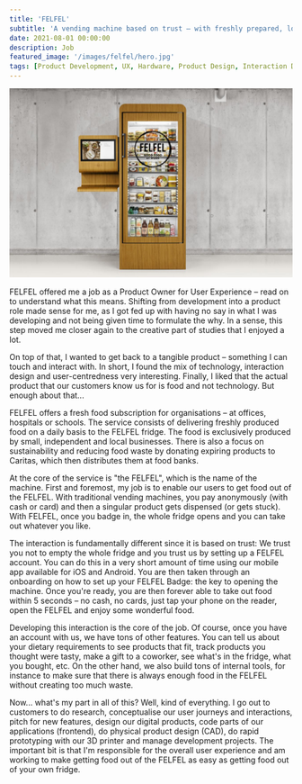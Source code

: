 ```yaml
---
title: 'FELFEL'
subtitle: 'A vending machine based on trust – with freshly prepared, locally sourced food'
date: 2021-08-01 00:00:00
description: Job 
featured_image: '/images/felfel/hero.jpg'
tags: [Product Development, UX, Hardware, Product Design, Interaction Design, Frontend]
---
```


![](/images/felfel/1.jpg)

FELFEL offered me a job as a Product Owner for User Experience – read on to understand what this means. Shifting from development into a product role made sense for me, as I got fed up with having no say in what I was developing and not being given time to formulate the why. In a sense, this step moved me closer again to the creative part of studies that I enjoyed a lot.

On top of that, I wanted to get back to a tangible product – something I can touch and interact with. In short, I found the mix of technology, interaction design and user-centredness very interesting. Finally, I liked that the actual product that our customers know us for is food and not technology. But enough about that...

FELFEL offers a fresh food subscription for organisations – at offices, hospitals or schools. The service consists of delivering freshly produced food on a daily basis to the FELFEL fridge. The food is exclusively produced by small, independent and local businesses. There is also a focus on sustainability and reducing food waste by donating expiring products to Caritas, which then distributes them at food banks.

At the core of the service is "the FELFEL", which is the name of the machine. First and foremost, my job is to enable our users to get food out of the FELFEL. With  traditional vending machines, you pay anonymously (with cash or card) and then a singular product gets dispensed (or gets stuck). With FELFEL, once you badge in, the whole fridge opens and you can take out whatever you like.

The interaction is fundamentally different since it is based on trust: We trust you not to empty the whole fridge and you trust us by setting up a FELFEL account. You can do this in a very short amount of time using our mobile app available for iOS and Android. You are then taken through an onboarding on how to set up your FELFEL Badge: the key to opening the machine. Once you're ready, you are then forever able to take out food within 5 seconds – no cash, no cards, just tap your phone on the reader, open the FELFEL and enjoy some wonderful food.

Developing this interaction is the core of the job. Of course, once you have an account with us, we have tons of other features. You can tell us about your dietary requirements to see products that fit, track products you thought were tasty, make a gift to a coworker, see what's in the fridge, what you bought, etc. On the other hand, we also build tons of internal tools, for instance to make sure that there is always enough food in the FELFEL without creating too much waste.

Now... what's my part in all of this? Well, kind of everything. I go out to customers to do research, conceptualise our user journeys and interactions, pitch for new features, design our digital products, code parts of our applications (frontend), do physical product design (CAD), do rapid prototyping with our 3D printer and manage development projects. The important bit is that I'm responsible for the overall user experience and am working to make getting food out of the FELFEL as easy as getting food out of your own fridge.
